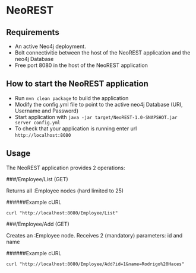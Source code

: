 # NeoREST

Requirements
---
- An active Neo4j deployment.
- Bolt connectivitie between the host of the NeoREST application and the neo4j Database
- Free port 8080 in the host of the NeoREST application

How to start the NeoREST application
---

- Run `mvn clean package` to build the application
- Modify the config.yml file to point to the active neo4j Database (URI, Username and Password)
- Start application with `java -jar target/NeoREST-1.0-SNAPSHOT.jar server config.yml`
- To check that your application is running enter url `http://localhost:8080`

Usage
---
The NeoREST application provides 2 operations:

###/Employee/List (GET)

Returns all :Employee nodes (hard limited to 25)


######Example cURL

```
curl "http://localhost:8080/Employee/List"
```

###/Employee/Add (GET)

Creates an :Employee node. Receives 2 (mandatory) parameters: id and name

######Example cURL

```
curl "http://localhost:8080/Employee/Add?id=1&name=Rodrigo%20Haces"
```
